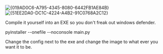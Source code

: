 ![{019AD0C6-A795-4345-8080-6442FB1AE84B}](https://github.com/user-attachments/assets/6a10fb05-d9b3-4fd5-ac19-b854f80ced04)
![{51EE2DA0-DC1C-4224-A4B2-91C0768A2C12}](https://github.com/user-attachments/assets/0ad0268e-8d2f-4332-a372-19feb8854d2c)



Compile it yourself into an EXE so you don't freak out windows defender. 

pyinstaller --onefile --noconsole  main.py


Change the config next to the exe and change the image to what ever you want it to be. 
